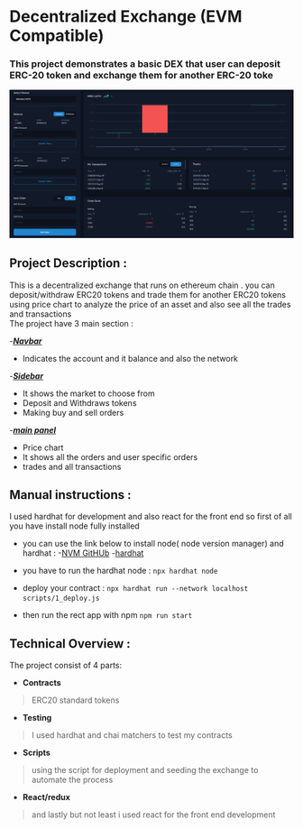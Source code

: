 # Decentralized Exchange (EVM Compatible)

### This project demonstrates a basic DEX that user can deposit ERC-20 token and exchange them for another ERC-20 toke
![website](src/assets/web.png)

## Project Description :
This is a decentralized exchange that runs on ethereum chain . you can deposit/withdraw ERC20 tokens and trade them for another 
ERC20 tokens using price chart to analyze the price of an asset and also see all the trades and transactions    
The project have 3 main section :

-[***Navbar***](src/assets/navbar.png)
  - Indicates the account and it balance and also the network 
 
-[***Sidebar***](src/assets/sidebar.png)
  - It shows the market to choose from 
  - Deposit and Withdraws tokens 
  - Making buy and sell orders

-[***main panel***](src/assets/mainpanel.png)   
  - Price chart 
  - It shows all the orders and user specific orders 
  - trades and all transactions  
  
   

## Manual instructions :
I used hardhat for development and also react for the front end so first of all you have install node fully installed 
  
- you can use the link below to install node( node version manager) and hardhat : 
 -[NVM GitHUb](https://github.com/nvm-sh/nvm)
 -[hardhat](https://hardhat.org/hardhat-runner/docs/getting-started#overview)

- you have to run the hardhat node : 
 `npx hardhat node` 
- deploy your contract :
 `npx hardhat run --network localhost scripts/1_deploy.js`
- then run the rect app with npm 
 `npm run start` 


## Technical Overview :
The project consist of 4 parts: 
- **Contracts**
> ERC20 standard tokens 
- **Testing**
>I used hardhat and chai matchers to test my contracts
- **Scripts**
>using the script for deployment and seeding the exchange to automate the process
- **React/redux**
> and lastly but not least i used react for the front end development
